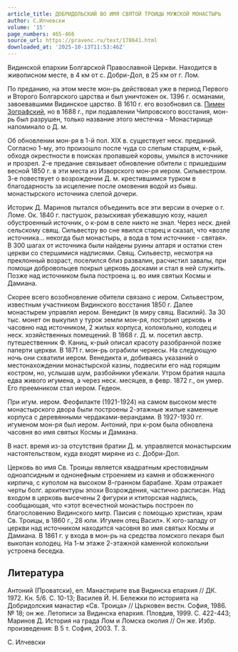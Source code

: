 ```yaml
---
article_title: ДОБРИДОЛЬСКИЙ ВО ИМЯ СВЯТОЙ ТРОИЦЫ МУЖСКОЙ МОНАСТЫРЬ
author: С.Илчевски
volume: '15'
page_numbers: 465-466
source_url: https://pravenc.ru/text/178641.html
downloaded_at: '2025-10-13T11:53:46Z'
---
```


Видинской епархии Болгарской Православной Церкви. Находится в живописном месте, в 4 км от с. Добри-Дол, в 25 км от г. Лом.

По преданию, на этом месте мон-рь действовал уже в период Первого и Второго Болгарского царства и был уничтожен ок. 1396 г. османами, завоевавшими Видинское царство. В 1610 г. его возобновил св. [Пимен Зографский](<https://pravenc.ru/text/Пимен Зографский.html>), но в 1688 г., при подавлении Чипровского восстания, мон-рь был разрушен, только название этого местечка - Монастирище напоминало о Д. м.

Об обновлении мон-ря в 1-й пол. ХIХ в. существует неск. преданий. Согласно 1-му, это произошло после чуда со слепым старцем, к-рый, обходя окрестности в поисках пропавшей коровы, умылся в источнике и прозрел. 2-е предание связывает обновление обители с пришедшим весной 1850 г. в эти места из Изворского мон-ря иером. Сильвестром. 3-е повествует о возрождении Д. м. крестившимся турком в благодарность за исцеление после омовения водой из бывш. монастырского источника слепой дочери.

Историк Д. Маринов пытался объединить все эти версии в очерке о г. Ломе. Ок. 1840 г. пастушок, разыскивая убежавшую козу, нашел обустроенный источник, о к-ром в селе никто не знал. Через неск. дней сельскому свящ. Сильвестру во сне явился старец и сказал, что «возле источника... некогда был монастырь, а вода в том источнике - святая». В 300 шагах от источника были найдены руины алтаря и остатки стен церкви со стершимися надписями. Свящ. Сильвестр, несмотря на преклонный возраст, поселился близ развалин, расчистил завалы, при помощи добровольцев покрыл церковь досками и стал в ней служить. Позже над источником была построена ц. во имя святых Космы и Дамиана.

Скорее всего возобновление обители связано с иером. Сильвестром, известным участником Видинского восстания 1850 г. Далее монастырем управлял иером. Венедикт (в миру свящ. Василий). За 30 тыс. монет он выкупил у турок земли мон-ря, построил церковь и часовню над источником, 2 жилых корпуса, колокольню, колодец и неск. хозяйственных помещений. В 1868 г. Д. м. посетил австр. путешественник Ф. Каниц, к-рый описал красоту разобранной позже паперти церкви. В 1871 г. мон-рь ограбили черкесы. На следующую ночь они схватили иером. Венедикта и, добиваясь указаний о местонахождении монастырской казны, подвесили его над горящим костром, но, услышав шум, разбойники убежали. Утром братия нашла едва живого игумена, а через неск. месяцев, в февр. 1872 г., он умер. Его преемником стал иером. Гедеон.

При игум. иером. Феофилакте (1921-1924) на самом высоком месте монастырского двора были построены 2-этажные жилые каменные корпуса с деревянными чердаками-верандами. В 1927-1930 гг. игуменом мон-ря был иером. Антоний, при к-ром была обновлена часовня во имя святых Космы и Дамиана.

В наст. время из-за отсутствия братии Д. м. управляется монастырским настоятельством, куда входят миряне из с. Добри-Дол.

Церковь во имя Св. Троицы является квадратным крестовидным одноапсидным и однонефным строением из камня и обожженного кирпича, с куполом на высоком 8-гранном барабане. Храм отражает черты болг. архитектуры эпохи Возрождения, частично расписан. Над входом в церковь высечены 2 фигурки и ктиторская надпись, сообщающая, что «этот всечестной монастырь построен по благословению Видинского митр. Паисия с помощью христиан, храм Св. Троицы, в 1860 г., 28 юли. Игумен отец Васил». К юго-западу от церкви над источником находится часовня во имя святых Космы и Дамиана. В 1861 г. у входа в мон-рь на средства ломского пекаря был выкопан колодец. На 1-м этаже 2-этажной каменной колокольни устроена беседка.

## Литература

Антоний (Проватски), еп. Манастирите във Видинска епархия // ДК. 1972. Кн. 5/6. С. 10-13; Василев Й. Н. Бележки по историята на Добридолския манастир «Св. Троица» // Църковен вестн. София, 1986. № 18; он же. Летописи за Видинска епархия. Пловдив, 1999. С. 422-443; Маринов Д. История на града Лом и Ломска околия // Он же. Избр. произведения: В 5 т. София, 2003. Т. 3.

С.  Илчевски
